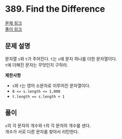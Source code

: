 # 389. Find the Difference
[문제 링크](https://leetcode.com/problems/find-the-difference/ )  
[풀이 링크](find-the-difference.py )  

## 문제 설명
문자열 `s`와 `t`가 주어진다. `t`는 `s`에 문자 하나를 더한 문자열이다.  
`t`에 더해진 문자는 무엇인지 구하라.  

**제한사항**
* `s`와 `t`는 영어 소문자로 이루어진 문자열이다.  
* `0 <= s.length <= 1,000`  
* `t.length == s.length + 1`  

## 풀이
`s`의 각 문자의 개수와 `t`의 각 문자의 개수를 센다.  
개수가 서로 다른 문자를 찾아서 리턴한다.  
